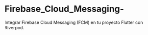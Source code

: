 # Firebase_Cloud_Messaging-
 Integrar Firebase Cloud Messaging (FCM) en tu proyecto Flutter con Riverpod.
